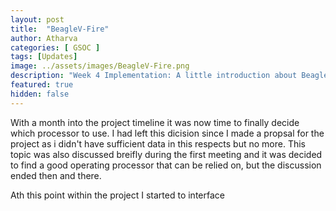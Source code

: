 ```yaml
---
layout: post
title:  "BeagleV-Fire"
author: Atharva
categories: [ GSOC ]
tags: [Updates]
image: ../assets/images/BeagleV-Fire.png
description: "Week 4 Implementation: A little introduction about BeagleV-Fire board which will be used during my GSOC project"
featured: true
hidden: false
---
```


With a month into the project timeline it was now time to finally decide which processor to use. I had left this dicision since I made a propsal for the project as i didn't have sufficient data in this respects but no more. This topic was also discussed breifly during the first meeting and it was decided to find a good operating processor that can be relied on, but the discussion ended then and there.

Ath this point within the project I started to interface 